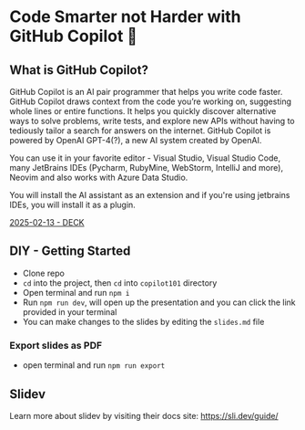# Code Smarter not Harder with GitHub Copilot 🤖

## What is GitHub Copilot?

GitHub Copilot is an AI pair programmer that helps you write code faster. GitHub Copilot draws context from the code you’re working on, suggesting whole lines or entire functions. It helps you quickly discover alternative ways to solve problems, write tests, and explore new APIs without having to tediously tailor a search for answers on the internet. GitHub Copilot is powered by OpenAI GPT-4(?), a new AI system created by OpenAI.

You can use it in your favorite editor - Visual Studio, Visual Studio Code, many JetBrains IDEs (Pycharm, RubyMine, WebStorm, IntelliJ and more), Neovim and also works with Azure Data Studio.

You will install the AI assistant as an extension and if you're using jetbrains IDEs, you will install it as a plugin.

[2025-02-13 - DECK](20250213-hubber-orientation-copilot-101.pdf)

## DIY - Getting Started
- Clone repo
- `cd` into the project, then `cd` into `copilot101` directory
- Open terminal and run `npm i`
- Run `npm run dev`, will open up the presentation and you can click the link provided in your terminal
- You can make changes to the slides by editing the `slides.md` file

### Export slides as PDF
- open terminal and run `npm run export`

## Slidev
Learn more about slidev by visiting their docs site: https://sli.dev/guide/
